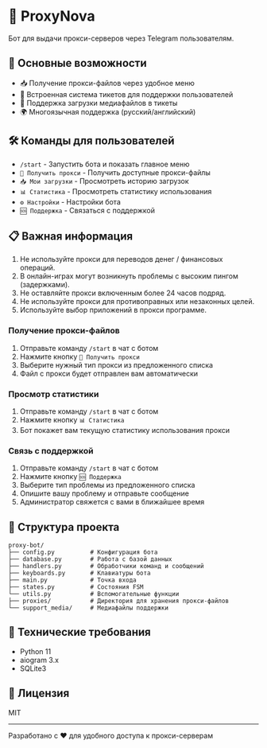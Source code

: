 # 🤖 ProxyNova

Бот для выдачи прокси-серверов через Telegram пользователям.

## 🌟 Основные возможности

- 📥 Получение прокси-файлов через удобное меню
- 📨 Встроенная система тикетов для поддержки пользователей
- 📱 Поддержка загрузки медиафайлов в тикеты
- 🌍 Многоязычная поддержка (русский/английский)

## 🛠 Команды для пользователей

- `/start` - Запустить бота и показать главное меню
- `🍔 Получить прокси` - Получить доступные прокси-файлы
- `📥 Мои загрузки` - Просмотреть историю загрузок
- `📊 Статистика` - Просмотреть статистику использования
- `⚙️ Настройки` - Настройки бота
- `🆘 Поддержка` - Связаться с поддержкой

## 📋 Важная информация

1. Не используйте прокси для переводов денег / финансовых операций.
2. В онлайн-играх могут возникнуть проблемы с высоким пингом (задержками).
3. Не оставляйте прокси включенным более 24 часов подряд.
4. Не используйте прокси для противоправных или незаконных целей.
5. Используйте выбор приложений в прокси программе.

### Получение прокси-файлов

1. Отправьте команду `/start` в чат с ботом
2. Нажмите кнопку `🍔 Получить прокси`
3. Выберите нужный тип прокси из предложенного списка
4. Файл с прокси будет отправлен вам автоматически

### Просмотр статистики
1. Отправьте команду `/start` в чат с ботом
2. Нажмите кнопку `📊 Статистика`
3. Бот покажет вам текущую статистику использования прокси

### Связь с поддержкой

1. Отправьте команду `/start` в чат с ботом
2. Нажмите кнопку `🆘 Поддержка`
3. Выберите тип проблемы из предложенного списка
4. Опишите вашу проблему и отправьте сообщение
5. Администратор свяжется с вами в ближайшее время

## 📁 Структура проекта

```
proxy-bot/
├── config.py          # Конфигурация бота
├── database.py        # Работа с базой данных
├── handlers.py        # Обработчики команд и сообщений
├── keyboards.py       # Клавиатуры бота
├── main.py            # Точка входа
├── states.py          # Состояния FSM
└── utils.py           # Вспомогательные функции
├── proxies/           # Директория для хранения прокси-файлов
└── support_media/     # Медиафайлы поддержки
```

## 🔧 Технические требования

- Python 11
- aiogram 3.x
- SQLite3

## 📝 Лицензия

MIT

---

Разработано с ❤️ для удобного доступа к прокси-серверам
